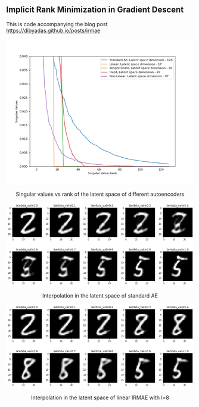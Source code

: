 ## Implicit Rank Minimization in Gradient Descent

This is code accompanying the blog post https://dibyadas.github.io/posts/irmae


![1](all_singular.png)<center> Singular values vs rank of the latent space of different autoencoders </center>


![1](standard_interp.png)<center> Interpolation in the latent space of standard AE </center>


![1](linear_interp.png) <center> Interpolation in the latent space of linear IRMAE with l=8 </center>
